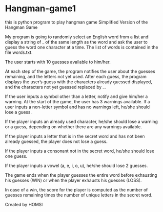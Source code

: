 # Hangman-game1
this is python program to play hangman game
Simplified Version of the Hangman Game

My program is going to randomly select an English word from a list and display
a string of _ of the same length as the word and ask the user to guess the word
one character at a time. The list of words is contained in the file words.txt.

 The user starts with 10 guesses available to him/her.

At each step of the game, the program notifies the user about the guesses
remaining, and the letters not yet used. After each guess, the program displays
the user’s guess with the characters already guessed displayed, and the
characters not yet guessed replaced by _.

 If the user inputs a symbol other than a letter, notify and give him/her a warning.
At the start of the game, the user has 3 warnings available. If a user inputs a
non-letter symbol and has no warnings left, he/she should lose a guess.

If the player inputs an already used character, he/she should lose a warning or a
guess, depending on whether there are any warnings available.

 If the player inputs a letter that is in the secret word and has not been already
guessed, the player does not lose a guess.

If the player inputs a consonant not in the secret word, he/she should lose one
guess.

If the player inputs a vowel (a, e, i, o, u), he/she should lose 2 guesses.

 The game ends when the player guesses the entire word before exhausting his
guesses (WIN) or when the player exhausts his guesses (LOSS).

In case of a win, the score for the player is computed as the number of
guesses remaining times the number of unique letters in the secret word.

Created by HOMSI


